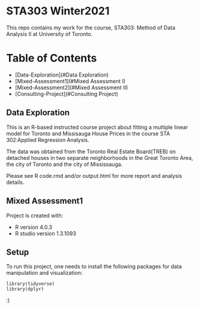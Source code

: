 # STA303 Winter2021
This repo contains my work for the course, STA303: Method of Data Analysis II at University of Toronto.

# Table of Contents
* [Data-Exploration](#Data Exploration)
* [Mixed-Assessment1](#Mixed Assessment I)
* [Mixed-Assessment2](#Mixed Assessment II)
* [Consulting-Project](#Consulting Project)




## Data Exploration
This is an R-based instructed course project about fitting a multiple linear model for Toronto and Missisauga House Prices in the course STA 302:Applied Regression Analysis.

The data was obtained from the Toronto Real Estate Board(TREB) on detached houses in two separate neighborhoods in the Great Toronto Area, the city of Toronto and the city of Mississauga.

Please see R code.rmd and/or output.html for more report and analysis details.

## Mixed Assessment1
Project is created with:
* R version 4.0.3
* R studio version 1.3.1093
	
## Setup
To run this project, one needs to install the following packages for data manipulation and visualization:

```
library(tidyverse)
library(dplyr)
```
:)
